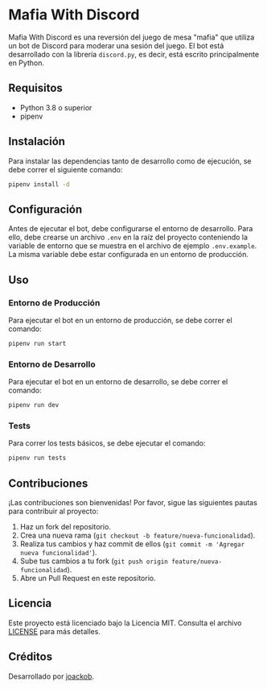 # Mafia With Discord

Mafia With Discord es una reversión del juego de mesa "mafia" que utiliza un bot de Discord para moderar una sesión del juego. El bot está desarrollado con la librería `discord.py`, es decir, está escrito principalmente en Python.

## Requisitos

- Python 3.8 o superior
- pipenv

## Instalación

Para instalar las dependencias tanto de desarrollo como de ejecución, se debe correr el siguiente comando:

```bash
pipenv install -d
```

## Configuración

Antes de ejecutar el bot, debe configurarse el entorno de desarrollo. Para ello, debe crearse un archivo `.env` en la raíz del proyecto conteniendo la variable de entorno que se muestra en el archivo de ejemplo `.env.example`. La misma variable debe estar configurada en un entorno de producción.

## Uso

### Entorno de Producción

Para ejecutar el bot en un entorno de producción, se debe correr el comando:

```bash
pipenv run start
```

### Entorno de Desarrollo

Para ejecutar el bot en un entorno de desarrollo, se debe correr el comando:

```bash
pipenv run dev
```

### Tests

Para correr los tests básicos, se debe ejecutar el comando:

```bash
pipenv run tests
```

## Contribuciones

¡Las contribuciones son bienvenidas! Por favor, sigue las siguientes pautas para contribuir al proyecto:

1. Haz un fork del repositorio.
2. Crea una nueva rama (`git checkout -b feature/nueva-funcionalidad`).
3. Realiza tus cambios y haz commit de ellos (`git commit -m 'Agregar nueva funcionalidad'`).
4. Sube tus cambios a tu fork (`git push origin feature/nueva-funcionalidad`).
5. Abre un Pull Request en este repositorio.

## Licencia

Este proyecto está licenciado bajo la Licencia MIT. Consulta el archivo [LICENSE](LICENSE) para más detalles.

## Créditos

Desarrollado por [joackob](https://github.com/joackob).
